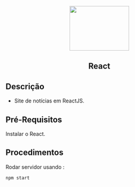 <p align="center">
  <img src="https://upload.wikimedia.org/wikipedia/commons/thumb/a/a7/React-icon.svg/1280px-React-icon.svg.png" width=160 height=120 >
  
<h2 align="center">React<h2/>

## Descrição

- Site de notícias em ReactJS.

## Pré-Requisitos

Instalar o React.

## Procedimentos

Rodar servidor usando :

```
npm start
```
